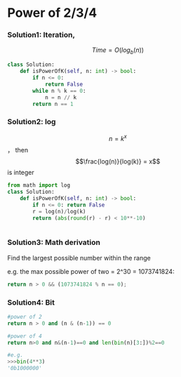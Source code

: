 # Power of 2/3/4

### Solution1:  Iteration,

$$
Time = O(log_b(n))
$$

```python
class Solution:
    def isPowerOfK(self, n: int) -> bool:
        if n <= 0:
        	return False
        while n % k == 0:        	
        	n = n // k
        return n == 1 
```

### Solution2: log

 $$n = k^x$$ ， then $$\frac{log(n)}{log(k)} = x$$ is integer

```python
from math import log
class Solution:
    def isPowerOfK(self, n: int) -> bool:
    	if n <= 0: return False
    	r = log(n)/log(k)
    	return (abs(round(r) - r) < 10**-10)
		
```

### Solution3: **Math derivation**

Find the largest possible number within the range

e.g. the max possible power of two = 2^30 = 1073741824:

```python
return n > 0 && (1073741824 % n == 0);
```

### Solution4: Bit

```python
#power of 2
return n > 0 and (n & (n-1)) == 0

#power of 4
return n>0 and n&(n-1)==0 and len(bin(n)[3:])%2==0

#e.g. 
>>>bin(4**3)
'0b1000000'
```



